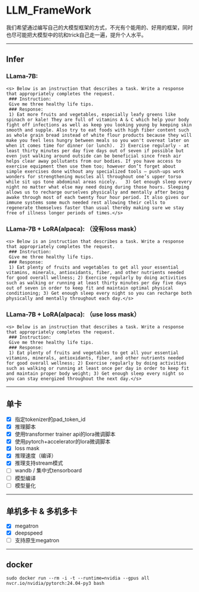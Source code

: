 # LLM_FrameWork

我们希望通过编写自己的大模型框架的方式，不光有个能用的、好用的框架，同时也尽可能把大模型中的坑和trick自己走一遍，提升个人水平。

-----------------------

## Infer
### LLama-7B:
```
<s> Below is an instruction that describes a task. Write a response that appropriately completes the request.
 ### Instruction:
 Give me three healthy life tips.
 ### Response:
 1) Eat more fruits and vegetables, especially leafy greens like spinach or kale! They are full of vitamins A & C which help your body fight off infections as well as keep you looking young by keeping skin smooth and supple. Also try to eat foods with high fiber content such as whole grain bread instead of white flour products because they will make you feel less hungry between meals so you won't overeat later on when it comes time for dinner (or lunch).  2) Exercise regularly - at least thirty minutes per day five days out of seven if possible but even just walking around outside can be beneficial since fresh air helps clear away pollutants from our bodies. If you have access to exercise equipment then use them too; however don’t forget about simple exercises done without any specialized tools – push-ups work wonders for strengthening muscles all throughout one’s upper torso while sit ups tone abdominal areas nicely.   3) Get enough sleep every night no matter what else may need doing during those hours. Sleeping allows us to recharge ourselves physically and mentally after being awake through most of each twenty four hour period. It also gives our immune systems some much needed rest allowing their cells to regenerate themselves faster than usual thereby making sure we stay free of illness longer periods of times.</s>
```

### LLama-7B + LoRA(alpaca): （没有loss mask）
```
<s> Below is an instruction that describes a task. Write a response that appropriately completes the request.
 ### Instruction:
 Give me three healthy life tips.
 ### Response:
 1) Eat plenty of fruits and vegetables to get all your essential vitamins, minerals, antioxidants, fiber, and other nutrients needed for good overall wellness; 2) Exercise regularly by doing activities such as walking or running at least thirty minutes per day five days out of seven in order to keep fit and maintain optimal physical conditioning; 3) Get enough sleep every night so you can recharge both physically and mentally throughout each day.</s>
```

### LLama-7B + LoRA(alpaca): （use loss mask）
```
<s> Below is an instruction that describes a task. Write a response that appropriately completes the request.
 ### Instruction:
 Give me three healthy life tips.
 ### Response:
 1) Eat plenty of fruits and vegetables to get all your essential vitamins, minerals, antioxidants, fiber, and other nutrients needed for good overall wellness; 2) Exercise regularly by doing activities such as walking or running at least once per day in order to keep fit and maintain proper body weight; 3) Get enough sleep every night so you can stay energized throughout the next day.</s>
```

-----------------------

## 单卡
- [x] 指定tokenizer的pad_token_id
- [x] 推理脚本
- [x] 使用transformer trainer api的lora微调脚本
- [x] 使用pytorch+accelerator的lora微调脚本
- [x] loss mask
- [x] 推理速度（编译）
- [x] 推理支持stream模式
- [ ] wandb / 集中式tensorboard
- [ ] 模型编译
- [ ] 模型量化

-----------------------

## 单机多卡 & 多机多卡
- [x] megatron
- [x] deepspeed
- [ ] 支持原生megatron

-----------------------

## docker
```shell
sudo docker run --rm -i -t --runtime=nvidia --gpus all nvcr.io/nvidia/pytorch:24.04-py3 bash
```

